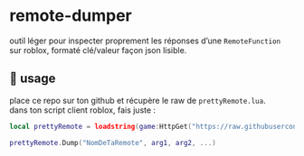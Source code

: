 # remote-dumper

outil léger pour inspecter proprement les réponses d’une `RemoteFunction` sur roblox, formaté clé/valeur façon json lisible.

## 🚀 usage

place ce repo sur ton github et récupère le raw de `prettyRemote.lua`.  
dans ton script client roblox, fais juste :

```lua
local prettyRemote = loadstring(game:HttpGet("https://raw.githubusercontent.com/<ton_user>/<repo>/main/prettyRemote.lua"))()

prettyRemote.Dump("NomDeTaRemote", arg1, arg2, ...)
